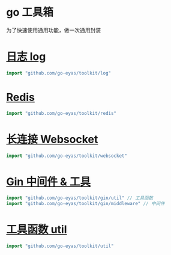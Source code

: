 # go 工具箱

为了快速使用通用功能，做一次通用封装

# [日志 log](./log)

```go
import "github.com/go-eyas/toolkit/log"
```

# [Redis](./redis)

```go
import "github.com/go-eyas/toolkit/redis"
```

# [长连接 Websocket](./websocket)

```go
import "github.com/go-eyas/toolkit/websocket"
```

# [Gin 中间件 & 工具](./gin)

```go
import "github.com/go-eyas/toolkit/gin/util" // 工具函数
import "github.com/go-eyas/toolkit/gin/middleware" // 中间件
```

# [工具函数 util](./util)

```go
import "github.com/go-eyas/toolkit/util"
```
